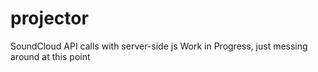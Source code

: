 projector
=========

SoundCloud API calls with server-side js
Work in Progress, just messing around at this point
